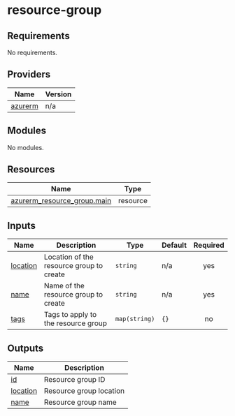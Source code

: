 # resource-group

<!-- BEGINNING OF PRE-COMMIT-TERRAFORM DOCS HOOK -->
## Requirements

No requirements.

## Providers

| Name | Version |
|------|---------|
| <a name="provider_azurerm"></a> [azurerm](#provider\_azurerm) | n/a |

## Modules

No modules.

## Resources

| Name | Type |
|------|------|
| [azurerm_resource_group.main](https://registry.terraform.io/providers/hashicorp/azurerm/latest/docs/resources/resource_group) | resource |

## Inputs

| Name | Description | Type | Default | Required |
|------|-------------|------|---------|:--------:|
| <a name="input_location"></a> [location](#input\_location) | Location of the resource group to create | `string` | n/a | yes |
| <a name="input_name"></a> [name](#input\_name) | Name of the resource group to create | `string` | n/a | yes |
| <a name="input_tags"></a> [tags](#input\_tags) | Tags to apply to the resource group | `map(string)` | `{}` | no |

## Outputs

| Name | Description |
|------|-------------|
| <a name="output_id"></a> [id](#output\_id) | Resource group ID |
| <a name="output_location"></a> [location](#output\_location) | Resource group location |
| <a name="output_name"></a> [name](#output\_name) | Resource group name |
<!-- END OF PRE-COMMIT-TERRAFORM DOCS HOOK -->
